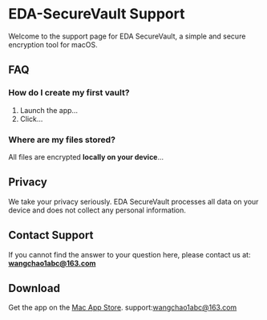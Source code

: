 # EDA-SecureVault Support

Welcome to the support page for EDA SecureVault, a simple and secure encryption tool for macOS.

## FAQ

### How do I create my first vault?
1. Launch the app...
2. Click...

### Where are my files stored?
All files are encrypted **locally on your device**...

## Privacy
We take your privacy seriously. EDA SecureVault processes all data on your device and does not collect any personal information.

## Contact Support
If you cannot find the answer to your question here, please contact us at: **wangchao1abc@163.com**

## Download
Get the app on the [Mac App Store](https://apps.apple.com/cn/app/eda-securevault/id6446857256).
support:wangchao1abc@163.com
